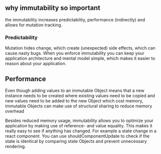 ## why immutability so important

the immutability increases predictability, performance (indirectly) and allows for mutation tracking.

### Predictability

Mutation hides change, which create (unexpected) side effects, which can cause nasty bugs. When you enforce immutability you can keep your application architecture and mental model simple, which makes it easier to reason about your application.

## Performance

Even though adding values to an immutable Object means that a new instance needs to be created where existing values need to be copied and new values need to be added to the new Object which cost memory, immutable Objects can make use of structural sharing to reduce memory overhead


Besides reduced memory usage, immutability allows you to optimize your application by making use of reference- and value equality. This makes it really easy to see if anything has changed. For example a state change in a react component. You can use shouldComponentUpdate to check if the state is identical by comparing state Objects and prevent unnecessary rendering. 